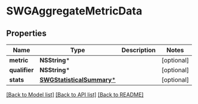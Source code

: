 # SWGAggregateMetricData

## Properties
Name | Type | Description | Notes
------------ | ------------- | ------------- | -------------
**metric** | **NSString*** |  | [optional] 
**qualifier** | **NSString*** |  | [optional] 
**stats** | [**SWGStatisticalSummary***](SWGStatisticalSummary.md) |  | [optional] 

[[Back to Model list]](../README.md#documentation-for-models) [[Back to API list]](../README.md#documentation-for-api-endpoints) [[Back to README]](../README.md)


